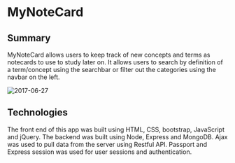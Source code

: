 # MyNoteCard

## Summary
MyNoteCard allows users to keep track of new concepts and terms as notecards to use to study later on. It allows users to search by definition of a term/concept using the searchbar or filter out the categories using the navbar on the left.

![2017-06-27](https://user-images.githubusercontent.com/17520488/27577125-6b33086e-5ad4-11e7-84e4-e7e219ace677.png)

## Technologies
The front end of this app was built using HTML, CSS, bootstrap, JavaScript and jQuery. The backend was built using Node, Express and MongoDB. Ajax was used to pull data from the server using Restful API. Passport and Express session was used for user sessions and authentication.
